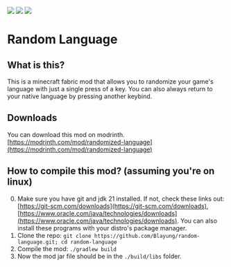 [![](https://cdn.jsdelivr.net/npm/@intergrav/devins-badges@3/assets/cozy/requires/fabric-api_vector.svg)](https://modrinth.com/mod/fabric-api) [![](https://cdn.jsdelivr.net/npm/@intergrav/devins-badges@3/assets/cozy/available/modrinth_vector.svg)](https://modrinth.com/mod/randomized-language) ![](https://cdn.jsdelivr.net/npm/@intergrav/devins-badges@3/assets/cozy/unsupported/forge_vector.svg)

# Random Language

## What is this?
This is a minecraft fabric mod that allows you to randomize your game's language with just a single press of a key. You can also always return to your native language by pressing another keybind.

## Downloads
You can download this mod on modrinth. [https://modrinth.com/mod/randomized-language](https://modrinth.com/mod/randomized-language)

## How to compile this mod? (assuming you're on linux)
0. Make sure you have git and jdk 21 installed. If not, check these links out: [https://git-scm.com/downloads](https://git-scm.com/downloads), [https://www.oracle.com/java/technologies/downloads](https://www.oracle.com/java/technologies/downloads). You can also install these programs with your distro's package manager.
1. Clone the repo: `git clone https://github.com/Blayung/random-language.git; cd random-language`
2. Compile the mod: `./gradlew build`
3. Now the mod jar file should be in the `./build/libs` folder.
